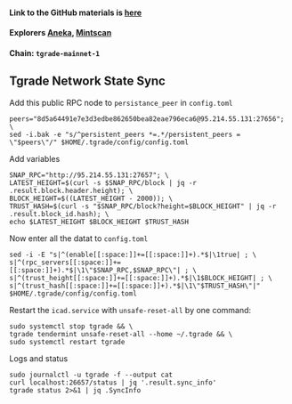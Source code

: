 #### Link to the GitHub materials is [here](https://github.com/confio/tgrade-networks)
#### Explorers [Aneka](https://tgrade.aneka.io/), [Mintscan](https://www.mintscan.io/tgrade/)
#### Chain: `tgrade-mainnet-1`
## Tgrade Network State Sync
Add this public RPC node to `persistance_peer` in `config.toml`
```
peers="8d5a64491e7e3d3edbe862650bea82eae796eca6@95.214.55.131:27656"; \
sed -i.bak -e "s/^persistent_peers *=.*/persistent_peers = \"$peers\"/" $HOME/.tgrade/config/config.toml
```
Add variables
```
SNAP_RPC="http://95.214.55.131:27657"; \
LATEST_HEIGHT=$(curl -s $SNAP_RPC/block | jq -r .result.block.header.height); \
BLOCK_HEIGHT=$((LATEST_HEIGHT - 2000)); \
TRUST_HASH=$(curl -s "$SNAP_RPC/block?height=$BLOCK_HEIGHT" | jq -r .result.block_id.hash); \
echo $LATEST_HEIGHT $BLOCK_HEIGHT $TRUST_HASH
```
Now enter all the datat to `config.toml`
```
sed -i -E "s|^(enable[[:space:]]+=[[:space:]]+).*$|\1true| ; \
s|^(rpc_servers[[:space:]]+=[[:space:]]+).*$|\1\"$SNAP_RPC,$SNAP_RPC\"| ; \
s|^(trust_height[[:space:]]+=[[:space:]]+).*$|\1$BLOCK_HEIGHT| ; \
s|^(trust_hash[[:space:]]+=[[:space:]]+).*$|\1\"$TRUST_HASH\"|" $HOME/.tgrade/config/config.toml
```
Restart the `icad.service` with `unsafe-reset-all` by one command:
```
sudo systemctl stop tgrade && \
tgrade tendermint unsafe-reset-all --home ~/.tgrade && \
sudo systemctl restart tgrade
```
Logs and status
```
sudo journalctl -u tgrade -f --output cat
curl localhost:26657/status | jq '.result.sync_info'
tgrade status 2>&1 | jq .SyncInfo
```
